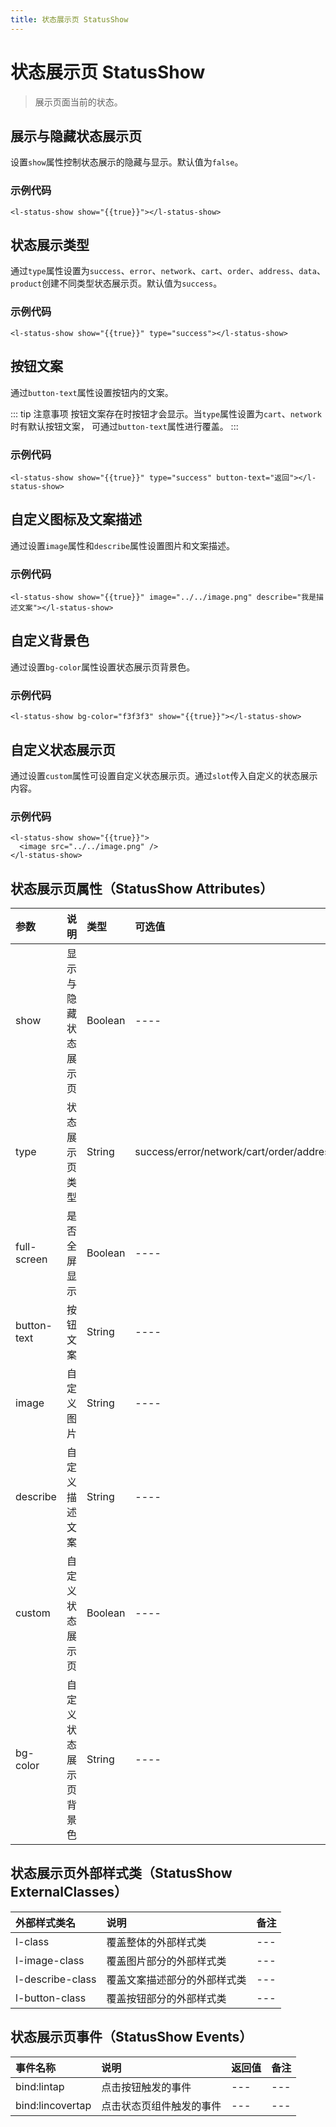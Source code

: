 ```yaml
---
title: 状态展示页 StatusShow
---
```


# <H2Icon/> 状态展示页 StatusShow

> 展示页面当前的状态。

## 展示与隐藏状态展示页

设置`show`属性控制状态展示的隐藏与显示。默认值为`false`。

### 示例代码

```wxml
<l-status-show show="{{true}}"></l-status-show>
```

## 状态展示类型

通过`type`属性设置为`success`、`error`、`network`、`cart`、`order`、`address`、`data`、`product`创建不同类型状态展示页。默认值为`success`。

### 示例代码

```wxml
<l-status-show show="{{true}}" type="success"></l-status-show>
```

## 按钮文案

通过`button-text`属性设置按钮内的文案。

::: tip 注意事项
按钮文案存在时按钮才会显示。当`type`属性设置为`cart`、`network`时有默认按钮文案， 可通过`button-text`属性进行覆盖。
:::

### 示例代码

```wxml
<l-status-show show="{{true}}" type="success" button-text="返回"></l-status-show>
```

## 自定义图标及文案描述

通过设置`image`属性和`describe`属性设置图片和文案描述。

### 示例代码

```wxml
<l-status-show show="{{true}}" image="../../image.png" describe="我是描述文案"></l-status-show>
```

## 自定义背景色

通过设置`bg-color`属性设置状态展示页背景色。

### 示例代码

```wxml
<l-status-show bg-color="f3f3f3" show="{{true}}"></l-status-show>
```

## 自定义状态展示页

通过设置`custom`属性可设置自定义状态展示页。通过`slot`传入自定义的状态展示内容。

### 示例代码

```wxml
<l-status-show show="{{true}}">
  <image src="../../image.png" />
</l-status-show>
```

## 状态展示页属性（StatusShow Attributes）

| 参数   | 说明 | 类型 | 可选值 | 默认值 |  
|:----|:----|:----|:----|:----|
| show | 显示与隐藏状态展示页 | Boolean | ---- | fasle |
| type | 状态展示页类型 | String | success/error/network/cart/order/address/data | success |
| full-screen | 是否全屏显示 | Boolean | ---- | true |
| button-text | 按钮文案 | String | ---- | --- |
| image | 自定义图片 | String | ---- | --- |
| describe | 自定义描述文案 | String | ---- | --- |
| custom | 自定义状态展示页 | Boolean | ---- | false |
| bg-color | 自定义状态展示页背景色 | String | ---- | #fff |

## 状态展示页外部样式类（StatusShow ExternalClasses）

| 外部样式类名 | 说明 | 备注 |
| :--------- | :----------------- | :----- |
| l-class | 覆盖整体的外部样式类 | --- |
| l-image-class | 覆盖图片部分的外部样式类 | --- |
| l-describe-class | 覆盖文案描述部分的外部样式类 |  --- |
| l-button-class | 覆盖按钮部分的外部样式类 |  --- |

## 状态展示页事件（StatusShow Events）
 
| 事件名称   | 说明   | 返回值   | 备注   | 
|:----|:----|:----|:----|
| bind:lintap | 点击按钮触发的事件 | --- | --- |
| bind:lincovertap | 点击状态页组件触发的事件 | --- | --- |

<RightMenu />